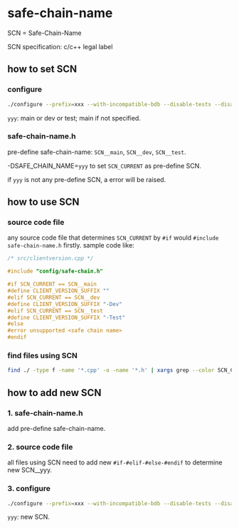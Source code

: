 # safe-chain-name

SCN = Safe-Chain-Name

SCN specification: c/c++ legal label

## how to set SCN

### configure

```bash
./configure --prefix=xxx --with-incompatible-bdb --disable-tests --disable-bench --with-gui=xxx CPPFLAGS=-DSAFE_CHAIN_NAME=yyy
```

`yyy`: main or dev or test; main if not specified.

### safe-chain-name.h

pre-define safe-chain-name: `SCN__main`, `SCN__dev`, `SCN__test`.

-DSAFE_CHAIN_NAME=`yyy` to set `SCN_CURRENT` as pre-define SCN.

if `yyy` is not any pre-define SCN, a error will be raised.

## how to use SCN

### source code file

any source code file that determines `SCN_CURRENT` by `#if` would `#include safe-chain-name.h` firstly. sample code like:

```c
/* src/clientversion.cpp */

#include "config/safe-chain.h"

#if SCN_CURRENT == SCN__main
#define CLIENT_VERSION_SUFFIX ""
#elif SCN_CURRENT == SCN__dev
#define CLIENT_VERSION_SUFFIX "-Dev"
#elif SCN_CURRENT == SCN__test
#define CLIENT_VERSION_SUFFIX "-Test"
#else
#error unsupported <safe chain name>
#endif
```

### find files using SCN

```bash
find ./ -type f -name '*.cpp' -o -name '*.h' | xargs grep --color SCN_CURRENT -l
```

## how to add new SCN

### 1. safe-chain-name.h

add pre-define safe-chain-name.

### 2. source code file

all files using SCN need to add new `#if-#elif-#else-#endif` to determine new SCN__yyy.

### 3. configure

```bash
./configure --prefix=xxx --with-incompatible-bdb --disable-tests --disable-bench --with-gui=xxx CPPFLAGS=-DSAFE_CHAIN_NAME=yyy
```

`yyy`: new SCN.